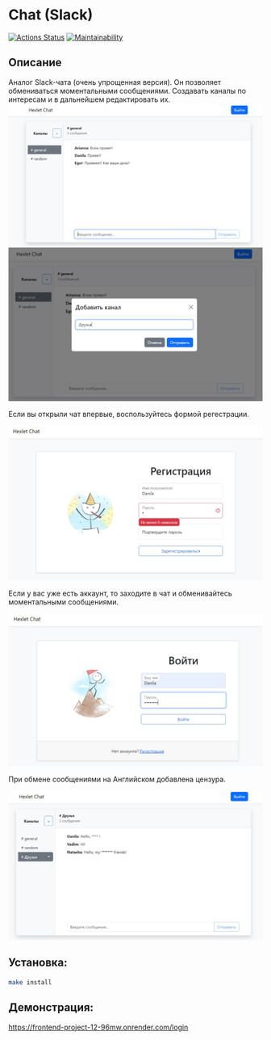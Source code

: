 # Chat (Slack)
[![Actions Status](https://github.com/Darkon96/frontend-project-12/actions/workflows/hexlet-check.yml/badge.svg)](https://github.com/Darkon96/frontend-project-12/actions)
[![Maintainability](https://api.codeclimate.com/v1/badges/9f2a15e7a370c3add7bd/maintainability)](https://codeclimate.com/github/Darkon96/frontend-project-12/maintainability)
## Описание
Аналог Slack-чата (очень упрощенная версия). Он позволяет обмениваться моментальными сообщениями. Создавать каналы по интересам и в дальнейшем редактировать их.
![alt text](<./frontend/src/assets/readme_img/1.jpg>)
![alt text](<./frontend/src/assets/readme_img/2.jpg>)

Если вы открыли чат впервые, воспользуйтесь формой регестрации.

![alt text](<./frontend/src/assets/readme_img/3.jpg>)

Если у вас уже есть аккаунт, то заходите в чат и обменивайтесь моментальными сообщениями.

![alt text](<./frontend/src/assets/readme_img/4.jpg>)

При обмене сообщениями на Английском добавлена цензура.

![alt text](<./frontend/src/assets/readme_img/5.jpg>)

## Установка:
```sh
make install
```
## Демонстрация:


<https://frontend-project-12-96mw.onrender.com/login>

